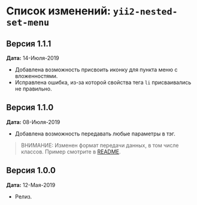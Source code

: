 Список изменений: `yii2-nested-set-menu`
===============================

## Версия 1.1.1

**Дата:** 14-Июля-2019

- Добавлена возможность присвоить иконку для пункта меню с вложенностями.
- Исправлена ошибка, из-за которой свойства тега `li` присваивались не правильно.

## Версия 1.1.0

**Дата:** 08-Июля-2019

- Добавлена возможность передавать любые параметры в тэг.
> ВНИМАНИЕ: Изменен формат передачи данных, в том числе классов. Пример смотрите в [README](https://github.com/laker-ls/yii2-nested-set-menu/blob/master/README.md).

## Версия 1.0.0

**Дата:** 12-Мая-2019

- Релиз.